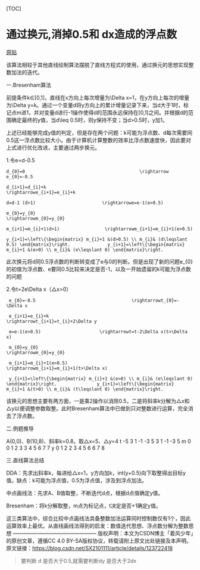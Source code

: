 [TOC]

# 通过换元,消掉0.5和 dx造成的浮点数

[原贴](https://blog.csdn.net/SX2101111/article/details/123722418)

该算法相较于其他直线绘制算法摆脱了直线方程式的使用，通过换元的思想实现整数加法的迭代。

一.Bresenham算法

前提条件k∈[0,1]，直线在x方向上每次增量为\Delta x=1，在y方向上每次的增量为\Delta y=k。通过一个变量d将y方向上的累计增量记录下来，当d大于1时，标记点m进1，并对变量d进行-1操作使得d的范围永远保持在[0,1]之间。并根据d的范围确定最终的y值，当d\leq 0.5时，则y保持不变；当d>0.5时，y加1。

上述已经能够完成y值的判定，但是存在两个问题：k可能为浮点数、d每次需要同0.5这一浮点数比较大小。由于计算机计算整数的效率比浮点数速度快，因此要对上式进行优化改进，主要通过两步换元。

1.令e=d-0.5

    d_{0}=0                                           \rightarrow e_{0}=-0.5
    
    d_{i+1}=d_{i}+k                               \rightarrowe_{i+1}=e_{i}+k
    
    d=d-1 (d>1)                         \rightarrowe=e-1(e>0.5)
    
    m_{0}=y_{0}                                         \rightarrowm_{0}=y_{0} 
    
    m_{i+1}=m_{i}+1(d>1)                 \rightarrowm_{i+1}=m_{i}+1(e>0.5)             
    
    y_{i+1}=\left\{\begin{matrix} m_{i}+1 &(d>0.5) \\ m_{i}& (d\leqslant 0.5) \end{matrix}\right.              y_{i+1}=\left\{\begin{matrix} m_{i}+1 &(e>0) \\ m_{i}& (e\leqslant 0) \end{matrix}\right.

此次换元将d同0.5浮点数的判断转变成了e与0的判断。但是出现了新的问题e_{0}的初值为浮点数、e要同0.5比较来决定是否-1，以及一开始遗留的k可能为浮点数的问题

2.令t=2e\Delta x（△x>0）

     e_{0}=-0.5                                    \rightarrowt_{0}=-\Delta x
    
     e_{i+1}=e_{i}+k                               \rightarrowt_{i+1}=t_{i}+2\Delta y
    
     e=e-1(e>0.5)                      \rightarrowt=t-2\Delta x(t>\Delta x)
    
     m_{0}=y_{0}                                        \rightarrowm_{0}=y_{0} 
    
     m_{i+1}=m_{i}+1(e>0.5)             \rightarrowm_{i+1}=m_{i}+1(t>\Delta x)      
    
     y_{i+1}=\left\{\begin{matrix} m_{i}+1 &(e>0) \\ m_{i}& (e\leqslant 0) \end{matrix}\right.               y_{i+1}=\left\{\begin{matrix} m_{i}+1 &(t>0) \\ m_{i}& (t\leqslant 0) \end{matrix}\right.

 该换元的思想主要有两方面，一是乘2操作以消除0.5，二是将斜率k分解为△x和△y以便调整参数取整。此时Bresenham算法中已做到只对整数进行运算，完全消去了浮点数。

二.例题推导

A(0,0)、B(10,8)、斜率k=0.8，取△x=5、△y=4
t	-5	3	1	-1	-3	5	3	1	-1	-3	5
m	0	0	1	2	3	3	4	5	6	7	7
y	0	1	2	2	3	4	5	6	6	7	8

三.直线算法总结

DDA：先求出斜率k，每进给△x=1，y方向加k，int(y+0.5)向下取整得出目标y值。缺点：k可能为浮点值，0.5为浮点值，涉及到浮点加法。

中点画线法：先求A、B值取整，不断迭代d点，根据d点值确定y值。

Bresenham：将k分解取整，m点为标记点，t决定是否+1确定y值。

这三类算法中，综合比较中点画线法具备整数加法运算同时控制数仅有1个，因此运算效率上最优。从直线画线法得到的启发：数值迭代思想、浮点数分解为整数思想
————————————————
版权声明：本文为CSDN博主「着风少年」的原创文章，遵循CC 4.0 BY-SA版权协议，转载请附上原文出处链接及本声明。
原文链接：https://blog.csdn.net/SX2101111/article/details/123722418





>
>
>要判断 d 是否大于0.5,就需要判断dy 是否大于2dx
